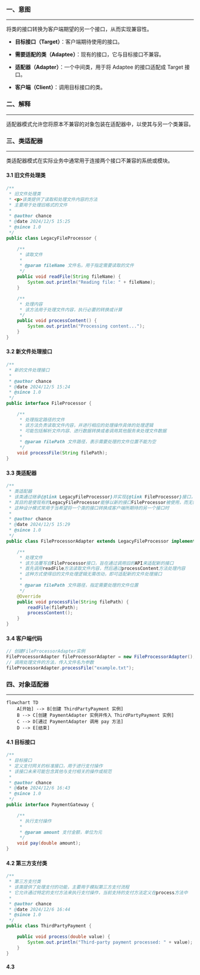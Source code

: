 ### 一、意图

---

将类的接口转换为客户端期望的另一个接口，从而实现兼容性。

- **目标接口（Target）**：客户端期待使用的接口。
- **需要适配的类（Adaptee）**：现有的接口，它与目标接口不兼容。
- **适配器（Adapter）**：一个中间类，用于将 Adaptee 的接口适配成 Target 接口。

- **客户端（Client）**：调用目标接口的类。



### 二、解释

---

适配器模式允许您将原本不兼容的对象包装在适配器中，以使其与另一个类兼容。



### 三、类适配器

---

类适配器模式在实际业务中通常用于连接两个接口不兼容的系统或模块。

#### 3.1 旧文件处理类

```java
/**
 * 旧文件处理类
 * <p>该类提供了读取和处理文件内容的方法
 * 主要用于处理旧格式的文件
 *
 * @author chance
 * @date 2024/12/5 15:25
 * @since 1.0
 */
public class LegacyFileProcessor {

    /**
     * 读取文件
     *
     * @param fileName 文件名，用于指定需要读取的文件
     */
    public void readFile(String fileName) {
        System.out.println("Reading file: " + fileName);
    }

    /**
     * 处理内容
     * 该方法用于处理文件内容，执行必要的转换或计算
     */
    public void processContent() {
        System.out.println("Processing content...");
    }
}
```

#### 3.2 新文件处理接口

```java
/**
 * 新的文件处理接口
 *
 * @author chance
 * @date 2024/12/5 15:24
 * @since 1.0
 */
public interface FileProcessor {

    /**
     * 处理指定路径的文件
     * 该方法负责读取文件内容，并进行相应的处理操作具体的处理逻辑
     * 可能包括解析文件内容、进行数据转换或者调用其他服务来处理文件数据
     *
     * @param filePath 文件路径，表示需要处理的文件位置不能为空
     */
    void processFile(String filePath);
}
```

#### 3.3 类适配器

```java
/**
 * 类适配器
 * 该类通过继承{@link LegacyFileProcessor}并实现{@link FileProcessor}接口，充当适配器的角色
 * 其目的是使现有的LegacyFileProcessor能够以新的接口FileProcessor被使用，而无需修改其内部逻辑
 * 这种设计模式常用于当希望将一个类的接口转换成客户端所期待的另一个接口时
 *
 * @author chance
 * @date 2024/12/5 15:29
 * @since 1.0
 */
public class FileProcessorAdapter extends LegacyFileProcessor implements FileProcessor {

    /**
     * 处理文件
     * 该方法覆写自FileProcessor接口，旨在通过调用旧的API来适配新的接口
     * 首先调用readFile方法读取文件内容，然后通过processContent方法处理内容
     * 这种方式使得旧的文件处理逻辑无需改动，即可适配新的文件处理接口
     *
     * @param filePath 文件路径，指定需要处理的文件位置
     */
    @Override
    public void processFile(String filePath) {
        readFile(filePath);
        processContent();
    }
}
```

#### 3.4 客户端代码

```java
// 创建FileProcessorAdapter实例
FileProcessorAdapter fileProcessorAdapter = new FileProcessorAdapter();
// 调用处理文件的方法，传入文件名为参数
fileProcessorAdapter.processFile("example.txt");
```



### 四、对象适配器

---

```mermaid
flowchart TD
    A[开始] --> B[创建 ThirdPartyPayment 实例]
    B --> C[创建 PaymentAdapter 实例并传入 ThirdPartyPayment 实例]
    C --> D[通过 PaymentAdapter 调用 pay 方法]
    D --> E[结束]
```

#### 4.1 目标接口

```java
/**
 * 目标接口
 * 定义支付网关的标准接口，用于进行支付操作
 * 该接口未来可能包含其他与支付相关的操作或规范
 *
 * @author chance
 * @date 2024/12/6 16:43
 * @since 1.0
 */
public interface PaymentGateway {

    /**
     * 执行支付操作
     *
     * @param amount 支付金额，单位为元
     */
    void pay(double amount);
}
```

#### 4.2 第三方支付类

```java
/**
 * 第三方支付类
 * 该类提供了处理支付的功能，主要用于模拟第三方支付流程
 * 它允许通过特定的支付方法来执行支付操作，当前支持的支付方法定义在process方法中
 *
 * @author chance
 * @date 2024/12/6 16:44
 * @since 1.0
 */
public class ThirdPartyPayment {

    public void process(double value) {
        System.out.println("Third-party payment processed: " + value);
    }
}
```

#### 4.3 



































































